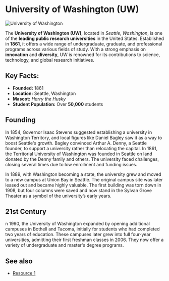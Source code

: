 # University of Washington (UW)
![University of Washington](https://en.wikipedia.org/wiki/University_of_Washington#/media/File:University_of_Washington_seal.svg)


The **University of Washington (UW)**, located in *Seattle, Washington*, is one of the **leading public research universities** in the United States. Established in **1861**, it offers a wide range of undergraduate, graduate, and professional programs across various fields of study. With a strong emphasis on **innovation** and **diversity**, UW is renowned for its contributions to science, technology, and global research initiatives.

## Key Facts:
- **Founded:** 1861
- **Location:** Seattle, Washington
- **Mascot:** *Harry the Husky*
- **Student Population:** Over **50,000** students


## Founding
In 1854, Governor Isaac Stevens suggested establishing a university in Washington Territory, and local figures like Daniel Bagley saw it as a way to boost Seattle's growth. Bagley convinced Arthur A. Denny, a Seattle founder, to support a university rather than relocating the capital. In 1861, the Territorial University of Washington was founded in Seattle on land donated by the Denny family and others. The university faced challenges, closing several times due to low enrollment and funding issues.

In 1889, with Washington becoming a state, the university grew and moved to a new campus at Union Bay in Seattle. The original campus site was later leased out and became highly valuable. The first building was torn down in 1908, but four columns were saved and now stand in the Sylvan Grove Theater as a symbol of the university’s early years.

## 21st Century
n 1990, the University of Washington expanded by opening additional campuses in Bothell and Tacoma, initially for students who had completed two years of education. These campuses later grew into full four-year universities, admitting their first freshman classes in 2006. They now offer a variety of undergraduate and master's degree programs.



## See also
- [Resource 1](https://en.wikipedia.org/wiki/University_of_Washington)

